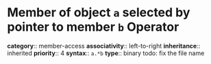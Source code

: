 # Member of object `a` selected by pointer to member `b` Operator

**category**:: member-access
**associativity**:: left-to-right
**inheritance**:: inherited
**priority**:: 4
**syntax**:: `a.*b`
**type**:: binary
todo: fix the file name
